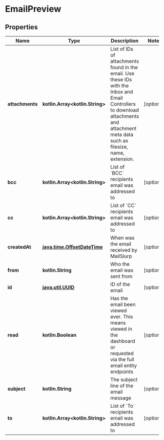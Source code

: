 
# EmailPreview

## Properties
Name | Type | Description | Notes
------------ | ------------- | ------------- | -------------
**attachments** | **kotlin.Array&lt;kotlin.String&gt;** | List of IDs of attachments found in the email. Use these IDs with the Inbox and Email Controllers to download attachments and attachment meta data such as filesize, name, extension. |  [optional]
**bcc** | **kotlin.Array&lt;kotlin.String&gt;** | List of &#x60;BCC&#x60; recipients email was addressed to |  [optional]
**cc** | **kotlin.Array&lt;kotlin.String&gt;** | List of &#x60;CC&#x60; recipients email was addressed to |  [optional]
**createdAt** | [**java.time.OffsetDateTime**](java.time.OffsetDateTime.md) | When was the email received by MailSlurp |  [optional]
**from** | **kotlin.String** | Who the email was sent from |  [optional]
**id** | [**java.util.UUID**](java.util.UUID.md) | ID of the email |  [optional]
**read** | **kotlin.Boolean** | Has the email been viewed ever. This means viewed in the dashboard or requested via the full email entity endpoints |  [optional]
**subject** | **kotlin.String** | The subject line of the email message |  [optional]
**to** | **kotlin.Array&lt;kotlin.String&gt;** | List of &#x60;To&#x60; recipients email was addressed to |  [optional]




